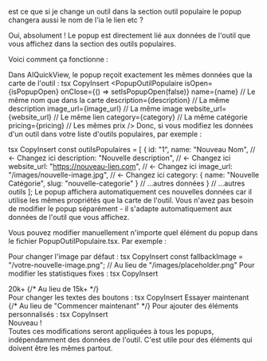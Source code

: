 
est ce que si je change un outil dans la section outil populaire le popup changera aussi le nom de l'ia  le lien etc ? 

Oui, absolument ! Le popup est directement lié aux données de l'outil que vous affichez dans la section des outils populaires.

Voici comment ça fonctionne :

Dans AIQuickView, le popup reçoit exactement les mêmes données que la carte de l'outil :
tsx
CopyInsert
<PopupOutilPopulaire
  isOpen={isPopupOpen}
  onClose={() => setIsPopupOpen(false)}
  name={name}                // Le même nom que dans la carte
  description={description}  // La même description
  image_url={image_url}      // La même image
  website_url={website_url}  // Le même lien
  category={category}        // La même catégorie
  pricing={pricing}          // Les mêmes prix
/>
Donc, si vous modifiez les données d'un outil dans votre liste d'outils populaires, par exemple :

tsx
CopyInsert
const outilsPopulaires = [
  {
    id: "1",
    name: "Nouveau Nom",  // ← Changez ici
    description: "Nouvelle description",  // ← Changez ici
    website_url: "https://nouveau-lien.com",  // ← Changez ici
    image_url: "/images/nouvelle-image.jpg",  // ← Changez ici
    category: {
      name: "Nouvelle Catégorie",
      slug: "nouvelle-categorie"
    }
    // ...autres données
  }
  // ...autres outils
];
Le popup affichera automatiquement ces nouvelles données car il utilise les mêmes propriétés que la carte de l'outil. Vous n'avez pas besoin de modifier le popup séparément - il s'adapte automatiquement aux données de l'outil que vous affichez.



 Vous pouvez modifier manuellement n'importe quel élément du popup dans le fichier PopupOutilPopulaire.tsx. Par exemple :

Pour changer l'image par défaut :
tsx
CopyInsert
const fallbackImage = "/votre-nouvelle-image.png"; // Au lieu de "/images/placeholder.png"
Pour modifier les statistiques fixes :
tsx
CopyInsert
<div className="text-2xl font-bold text-white">
  20k+ {/* Au lieu de 15k+ */}
</div>
Pour changer les textes des boutons :
tsx
CopyInsert
<a className="...">
  Essayer maintenant {/* Au lieu de "Commencer maintenant" */}
  <ArrowUpRight />
</a>
Pour ajouter des éléments personnalisés :
tsx
CopyInsert
<div className="absolute top-4 left-4 bg-blue-500 rounded-full px-3 py-1">
  Nouveau !
</div>
Toutes ces modifications seront appliquées à tous les popups, indépendamment des données de l'outil. C'est utile pour des éléments qui doivent être les mêmes partout.
